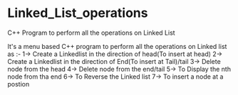 # Linked_List_operations
C++ Program to perform all the operations on Linked List

It's a menu based C++ program to perform all the operations on Linked list as :-
1->  Create a Linkedlist in the direction of head(To insert at head)
2-> Create a Linkedlist in the direction of End(To insert at Tail)/tail
3-> Delete node from the head
4-> Delete node from the end/tail
5-> To Display the nth node from tha end
6-> To Reverse the Linked list
7-> To insert a node at a postion
